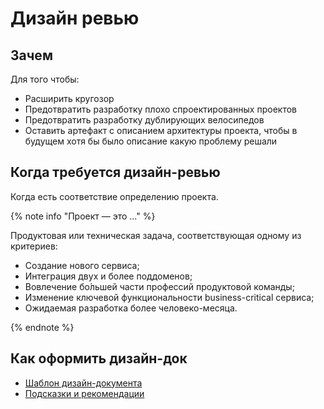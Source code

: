 # Дизайн ревью


## Зачем
Для того чтобы:
* Расширить кругозор
* Предотвратить разработку плохо спроектированных проектов
* Предотвратить разработку дублирующих велосипедов
* Оставить артефакт с описанием архитектуры проекта, чтобы в будущем хотя бы было описание какую проблему решали

## Когда требуется дизайн-ревью
 Когда есть соответствие определению проекта. 

{% note info "Проект — это ..." %}

Продуктовая или техническая задача, соответствующая одному из критериев:
- Создание нового сервиса;
- Интеграция двух и более поддоменов;
- Вовлечение бо́льшей части профессий продуктовой команды;
- Изменение ключевой функциональности business-critical сервиса;
- Ожидаемая разработка более человеко-месяца.

{% endnote %}



## Как оформить дизайн-док


* [Шаблон дизайн-документа](template.md)
* [Подсказки и рекомендации](hint.md)



